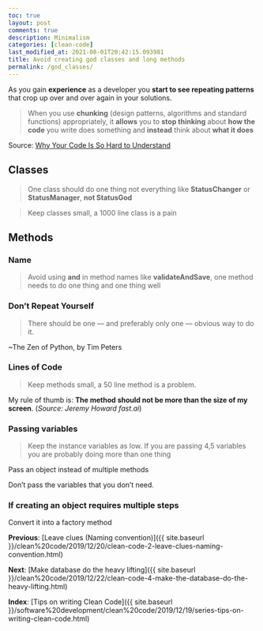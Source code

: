 ```yaml
---
toc: true
layout: post
comments: true
description: Minimalism
categories: [clean-code]
last_modified_at: 2021-08-01T20:42:15.093981
title: Avoid creating god classes and long methods
permalink: /god_classes/
---
```


As you gain **experience** as a developer you **start to see repeating patterns** that crop up over and over again in your solutions.

> When you use **chunking** (design patterns, algorithms and standard functions) appropriately, it **allows** you to **stop thinking** about **how the code** you write does something and **instead** think about **what it does**

Source: [Why Your Code Is So Hard to Understand](https://www.codeproject.com/Articles/838973/Why-Your-Code-Is-So-Hard-to-Understand)

## Classes

> One class should do one thing not everything like **StatusChanger** or **StatusManager**, **not StatusGod**

> Keep classes small, a 1000 line class is a pain

## Methods

### Name

> Avoid using **and** in method names like **validateAndSave**, one method needs to do one thing and one thing well

### Don’t Repeat Yourself

> There should be one — and preferably only one — obvious way to do it.

~The Zen of Python, by Tim Peters

### Lines of Code

> Keep methods small, a 50 line method is a problem.

My rule of thumb is: **The method should not be more than the size of my screen**. (_Source: Jeremy Howard fast.ai_)

### Passing variables

> Keep the instance variables as low. If you are passing 4,5 variables you are probably doing more than one thing

Pass an object instead of multiple methods

Don’t pass the variables that you don’t need.

### If creating an object requires multiple steps

Convert it into a factory method

**Previous**: [Leave clues (Naming convention)]({{ site.baseurl }}/clean%20code/2019/12/20/clean-code-2-leave-clues-naming-convention.html)

**Next**: [Make database do the heavy lifting]({{ site.baseurl }}/clean%20code/2019/12/22/clean-code-4-make-the-database-do-the-heavy-lifting.html)

**Index**: [Tips on writing Clean Code]({{ site.baseurl }}/software%20development/clean%20code/2019/12/19/series-tips-on-writing-clean-code.html)